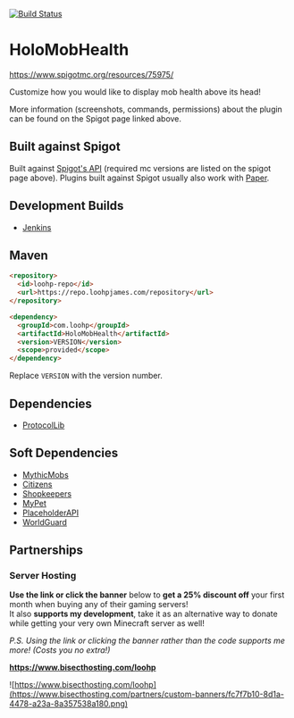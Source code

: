 [![Build Status](https://ci.loohpjames.com/job/HoloMobHealth/badge/icon)](https://ci.loohpjames.com/job/HoloMobHealth/)
# HoloMobHealth
https://www.spigotmc.org/resources/75975/

Customize how you would like to display mob health above its head!

More information (screenshots, commands, permissions) about the plugin can be found on the Spigot page linked above.

## Built against Spigot
Built against [Spigot's API](https://www.spigotmc.org/wiki/buildtools/) (required mc versions are listed on the spigot page above).
Plugins built against Spigot usually also work with [Paper](https://papermc.io/).

## Development Builds

- [Jenkins](https://ci.loohpjames.com/job/HoloMobHealth/)

## Maven
```html
<repository>
  <id>loohp-repo</id>
  <url>https://repo.loohpjames.com/repository</url>
</repository>
```
```html
<dependency>
  <groupId>com.loohp</groupId>
  <artifactId>HoloMobHealth</artifactId>
  <version>VERSION</version>
  <scope>provided</scope>
</dependency>
```
Replace `VERSION` with the version number.

## Dependencies 

- [ProtocolLib](https://www.spigotmc.org/resources/protocollib.1997/)

## Soft Dependencies

- [MythicMobs](https://mythicmobs.net/index.php)
- [Citizens](https://www.spigotmc.org/resources/citizens.13811/)
- [Shopkeepers](https://dev.bukkit.org/projects/shopkeepers)
- [MyPet](https://wiki.mypet-plugin.de/)
- [PlaceholderAPI](https://www.spigotmc.org/resources/placeholderapi.6245/)
- [WorldGuard](https://www.enginehub.org/worldguard/)

## Partnerships

### Server Hosting
**Use the link or click the banner** below to **get a 25% discount off** your first month when buying any of their gaming servers!<br>
It also **supports my development**, take it as an alternative way to donate while getting your very own Minecraft server as well!

*P.S. Using the link or clicking the banner rather than the code supports me more! (Costs you no extra!)*

**https://www.bisecthosting.com/loohp**

![https://www.bisecthosting.com/loohp](https://www.bisecthosting.com/partners/custom-banners/fc7f7b10-8d1a-4478-a23a-8a357538a180.png)
